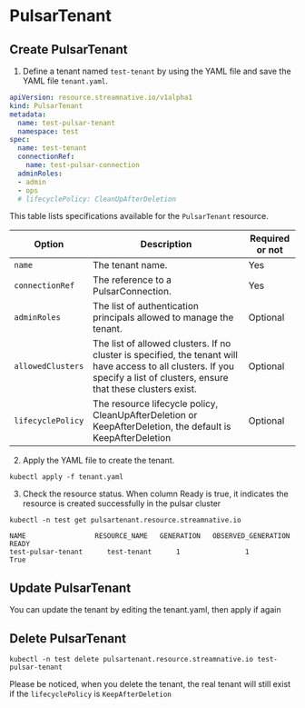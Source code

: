 # PulsarTenant

## Create PulsarTenant

1. Define a tenant named `test-tenant` by using the YAML file and save the YAML file `tenant.yaml`. 

```yaml
apiVersion: resource.streamnative.io/v1alpha1
kind: PulsarTenant
metadata:
  name: test-pulsar-tenant
  namespace: test
spec:
  name: test-tenant
  connectionRef:
    name: test-pulsar-connection
  adminRoles:
  - admin
  - ops
  # lifecyclePolicy: CleanUpAfterDeletion
```

This table lists specifications available for the `PulsarTenant` resource.

| Option | Description | Required or not |
| ---| --- |--- |
| `name` | The tenant name. | Yes |
| `connectionRef` | The reference to a PulsarConnection. | Yes |
| `adminRoles` | The list of authentication principals allowed to manage the tenant. | Optional |
| `allowedClusters` | The list of allowed clusters. If no cluster is specified, the tenant will have access to all clusters. If you specify a list of clusters, ensure that these clusters exist.| Optional | 
| `lifecyclePolicy` | The resource lifecycle policy, CleanUpAfterDeletion or KeepAfterDeletion, the default is KeepAfterDeletion | Optional |

2. Apply the YAML file to create the tenant.

```shell
kubectl apply -f tenant.yaml
```

3. Check the resource status. When column Ready is true, it indicates the resource is created successfully in the pulsar cluster

```shell
kubectl -n test get pulsartenant.resource.streamnative.io
```

```shell
NAME                 RESOURCE_NAME   GENERATION   OBSERVED_GENERATION   READY
test-pulsar-tenant      test-tenant      1                1             True
```

## Update PulsarTenant

You can update the tenant by editing the tenant.yaml, then apply if again


## Delete PulsarTenant
```shell
kubectl -n test delete pulsartenant.resource.streamnative.io test-pulsar-tenant
```

Please be noticed, when you delete the tenant, the real tenant will still exist if the `lifecyclePolicy` is `KeepAfterDeletion`
